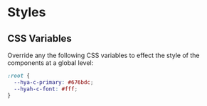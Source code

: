 # Styles

## CSS Variables

Override any the following CSS variables to effect the style of the components at a global level:

```css
:root {
  --hya-c-primary: #676bdc;
  --hyah-c-font: #fff;
}
```
